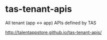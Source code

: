 tas-tenant-apis
===============

All tenant (app &lt;-> app) APIs defined by TAS

http://talentappstore.github.io/tas-tenant-apis/
